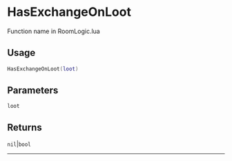 # HasExchangeOnLoot
Function name in RoomLogic.lua
## Usage
```lua
HasExchangeOnLoot(loot)
```
## Parameters
`loot`
## Returns
`nil`|`bool`

---
